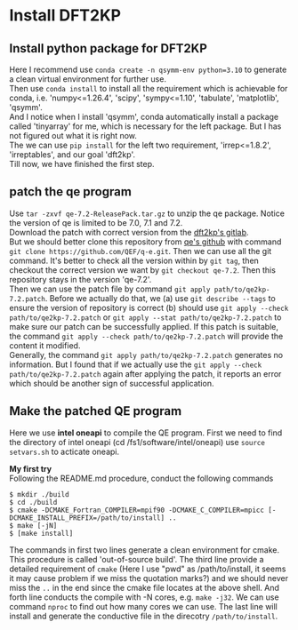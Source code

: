 # Install DFT2KP
## Install python package for DFT2KP
Here I recommend use `conda create -n qsymm-env python=3.10` to generate a clean virtual environment for further use.  
Then use `conda install` to install all the requirement which is achievable for conda, i.e.     'numpy<=1.26.4', 'scipy', 'sympy<=1.10', 'tabulate', 'matplotlib', 'qsymm'.  
And I notice when I install 'qsymm', conda automatically install a package called 'tinyarray' for me, which is necessary for the left package. But I has not figured out what it is right now.  
The we can use `pip install` for the left two requirement, 'irrep<=1.8.2', 'irreptables', and our goal 'dft2kp'.  
Till now, we have finished the first step.
## patch the qe program
Use `tar -zxvf qe-7.2-ReleasePack.tar.gz` to unzip the qe package. Notice the version of qe is limited to be 7.0, 7.1 and 7.2.  
Download the patch with correct version from the [dft2kp's gitlab](https://gitlab.com/dft2kp/dft2kp/-/tree/main/patch?ref_type=heads).  
But we should better clone this repository from [qe's github](https://github.com/QEF/q-e) with command `git clone https://github.com/QEF/q-e.git`. Then we can use all the git command. It's better to check all the version within by `git tag`, then checkout the correct version we want by `git checkout qe-7.2`. Then this repository stays in the version 'qe-7.2'.  
Then we can use the patch file by command `git apply path/to/qe2kp-7.2.patch`. Before we actually do that, we (a) use `git describe --tags` to ensure the version of repository is correct (b) should use `git apply --check path/to/qe2kp-7.2.patch` or `git apply --stat path/to/qe2kp-7.2.patch` to make sure our patch can be successfully applied. If this patch is suitable, the command `git apply --check path/to/qe2kp-7.2.patch` will provide the content it modified.  
Generally, the command `git apply path/to/qe2kp-7.2.patch` generates no information. But I found that if we actually use the  `git apply --check path/to/qe2kp-7.2.patch` again after applying the patch, it reports an error which should be another sign of successful application.
## Make the patched QE program
Here we use **intel oneapi** to compile the QE program. First we need to find the directory of intel oneapi (cd /fs1/software/intel/oneapi) use `source setvars.sh` to acticate oneapi.

**My first try**  
Following the README.md procedure, conduct the following commands
```
$ mkdir ./build
$ cd ./build
$ cmake -DCMAKE_Fortran_COMPILER=mpif90 -DCMAKE_C_COMPILER=mpicc [-DCMAKE_INSTALL_PREFIX=/path/to/install] ..
$ make [-jN]
$ [make install]
```
The commands in first two lines generate a clean environment for cmake. This procedure is called 'out-of-source build'. The third line provide a detailed requirement of `cmake` (Here I use "pwd" as /path/to/install, it seems it may cause problem if we miss the quotation marks?) and we should never miss the `..` in the end since the cmake file locates at the above shell. And forth line conducts the compile with -N cores, e.g. `make -j32`. We can use command `nproc` to find out how many cores we can use. The last line will install and generate the conductive file in the direcotry `/path/to/install`.

